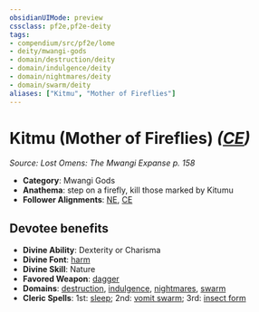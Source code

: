 ```yaml
---
obsidianUIMode: preview
cssclass: pf2e,pf2e-deity
tags:
- compendium/src/pf2e/lome
- deity/mwangi-gods
- domain/destruction/deity
- domain/indulgence/deity
- domain/nightmares/deity
- domain/swarm/deity
aliases: ["Kitmu", "Mother of Fireflies"]
---
```

# Kitmu (Mother of Fireflies) *([CE](/rules/traits/chaotic-evil-b1.md))*  
*Source: Lost Omens: The Mwangi Expanse p. 158*  

- **Category**: Mwangi Gods
- **Anathema**: step on a firefly, kill those marked by Kitumu
- **Follower Alignments**: [NE](/rules/traits/neutral-evil-b1.md), [CE](/rules/traits/chaotic-evil-b1.md)

## Devotee benefits

- **Divine Ability**: Dexterity or Charisma
- **Divine Font**: [harm](/compendium/spells/harm.md)
- **Divine Skill**: Nature
- **Favored Weapon**: [dagger](/compendium/equipment/items/dagger.md)
- **Domains**: [destruction](/compendium/setting/domains.md#Destruction), [indulgence](/compendium/setting/domains.md#Indulgence), [nightmares](/compendium/setting/domains.md#Nightmares), [swarm](/compendium/setting/domains.md#Swarm)
- **Cleric Spells**: 1st: [sleep](/compendium/spells/sleep.md); 2nd: [vomit swarm](/compendium/spells/vomit-swarm-apg.md); 3rd: [insect form](/compendium/spells/insect-form.md)